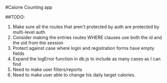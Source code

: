 #Calorie Counting app

##TODO:
1. Make sure all the routes that aren't protected by auth are protected by multi-level auth
2. Consider making the entries routes WHERE clauses use both the id and the uid from the session
3. Protect against case where login and registration forms have empty fields
4. Expand the logError function in db.js to include as many cases as I can find
5. Need to make user filters/reports
7. Need to make user able to change his daily target calories.
